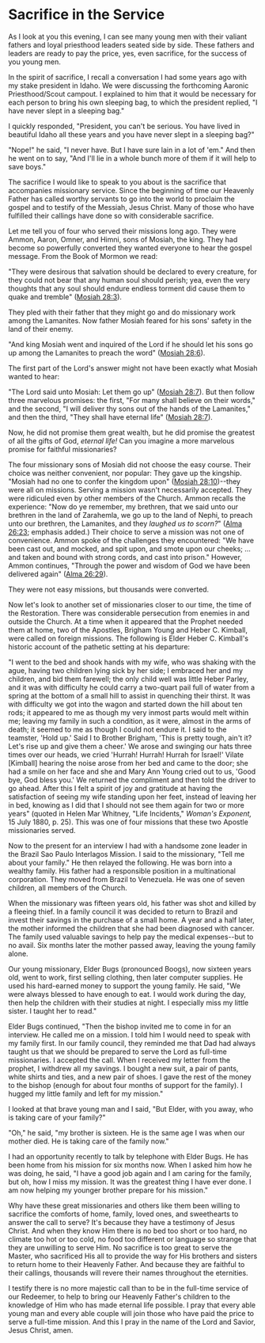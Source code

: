 # Sacrifice in the Service

As I look at you this evening, I can see many young men with their valiant
fathers and loyal priesthood leaders seated side by side. These fathers and
leaders are ready to pay the price, yes, even sacrifice, for the success of
you young men.

In the spirit of sacrifice, I recall a conversation I had some years ago with
my stake president in Idaho. We were discussing the forthcoming Aaronic
Priesthood/Scout campout. I explained to him that it would be necessary for
each person to bring his own sleeping bag, to which the president replied, "I
have never slept in a sleeping bag."

I quickly responded, "President, you can't be serious. You have lived in
beautiful Idaho all these years and you have never slept in a sleeping bag?"

"Nope!" he said, "I never have. But I have sure lain in a lot of 'em." And
then he went on to say, "And I'll lie in a whole bunch more of them if it will
help to save boys."

The sacrifice I would like to speak to you about is the sacrifice that
accompanies missionary service. Since the beginning of time our Heavenly
Father has called worthy servants to go into the world to proclaim the gospel
and to testify of the Messiah, Jesus Christ. Many of those who have fulfilled
their callings have done so with considerable sacrifice.

Let me tell you of four who served their missions long ago. They were Ammon,
Aaron, Omner, and Himni, sons of Mosiah, the king. They had become so
powerfully converted they wanted everyone to hear the gospel message. From the
Book of Mormon we read:

"They were desirous that salvation should be declared to every creature, for
they could not bear that any human soul should perish; yea, even the very
thoughts that any soul should endure endless torment did cause them to quake
and tremble" ([Mosiah
28:3](https://www.lds.org/scriptures/bofm/mosiah/28.3?lang=eng#2)).

They pled with their father that they might go and do missionary work among
the Lamanites. Now father Mosiah feared for his sons' safety in the land of
their enemy.

"And king Mosiah went and inquired of the Lord if he should let his sons go up
among the Lamanites to preach the word" ([Mosiah
28:6](https://www.lds.org/scriptures/bofm/mosiah/28.6?lang=eng#5)).

The first part of the Lord's answer might not have been exactly what Mosiah
wanted to hear:

"The Lord said unto Mosiah: Let them go up" ([Mosiah
28:7](https://www.lds.org/scriptures/bofm/mosiah/28.7?lang=eng#6)). But then
follow three marvelous promises: the first, "For many shall believe on their
words," and the second, "I will deliver thy sons out of the hands of the
Lamanites," and then the third, "They shall have eternal life" ([Mosiah
28:7](https://www.lds.org/scriptures/bofm/mosiah/28.7?lang=eng#6)).

Now, he did not promise them great wealth, but he did promise the greatest of
all the gifts of God, _eternal life!_ Can you imagine a more marvelous promise
for faithful missionaries?

The four missionary sons of Mosiah did not choose the easy course. Their
choice was neither convenient, nor popular: They gave up the kingship. "Mosiah
had no one to confer the kingdom upon" ([Mosiah
28:10](https://www.lds.org/scriptures/bofm/mosiah/28.10?lang=eng#9))--they
were all on missions. Serving a mission wasn't necessarily accepted. They were
ridiculed even by other members of the Church. Ammon recalls the experience:
"Now do ye remember, my brethren, that we said unto our brethren in the land
of Zarahemla, we go up to the land of Nephi, to preach unto our brethren, the
Lamanites, and they _laughed us to scorn?_" ([Alma
26:23](https://www.lds.org/scriptures/bofm/alma/26.23?lang=eng#22); emphasis
added.) Their choice to serve a mission was not one of convenience. Ammon
spoke of the challenges they encountered: "We have been cast out, and mocked,
and spit upon, and smote upon our cheeks; ... and taken and bound with strong
cords, and cast into prison." However, Ammon continues, "Through the power and
wisdom of God we have been delivered again" ([Alma
26:29](https://www.lds.org/scriptures/bofm/alma/26.29?lang=eng#28)).

They were not easy missions, but thousands were converted.

Now let's look to another set of missionaries closer to our time, the time of
the Restoration. There was considerable persecution from enemies in and
outside the Church. At a time when it appeared that the Prophet needed them at
home, two of the Apostles, Brigham Young and Heber C. Kimball, were called on
foreign missions. The following is Elder Heber C. Kimball's historic account
of the pathetic setting at his departure:

"I went to the bed and shook hands with my wife, who was shaking with the
ague, having two children lying sick by her side; I embraced her and my
children, and bid them farewell; the only child well was little Heber Parley,
and it was with difficulty he could carry a two-quart pail full of water from
a spring at the bottom of a small hill to assist in quenching their thirst. It
was with difficulty we got into the wagon and started down the hill about ten
rods; it appeared to me as though my very inmost parts would melt within me;
leaving my family in such a condition, as it were, almost in the arms of
death; it seemed to me as though I could not endure it. I said to the
teamster, 'Hold up.' Said I to Brother Brigham, 'This is pretty tough, ain't
it? Let's rise up and give them a cheer.' We arose and swinging our hats three
times over our heads, we cried 'Hurrah! Hurrah! Hurrah for Israel!' Vilate
[Kimball] hearing the noise arose from her bed and came to the door; she had a
smile on her face and she and Mary Ann Young cried out to us, 'Good bye, God
bless you.' We returned the compliment and then told the driver to go ahead.
After this I felt a spirit of joy and gratitude at having the satisfaction of
seeing my wife standing upon her feet, instead of leaving her in bed, knowing
as I did that I should not see them again for two or more years" (quoted in
Helen Mar Whitney, "Life Incidents," _Woman's Exponent,_ 15 July 1880, p. 25).
This was one of four missions that these two Apostle missionaries served.

Now to the present for an interview I had with a handsome zone leader in the
Brazil Sao Paulo Interlagos Mission. I said to the missionary, "Tell me about
your family." He then relayed the following. He was born into a wealthy
family. His father had a responsible position in a multinational corporation.
They moved from Brazil to Venezuela. He was one of seven children, all members
of the Church.

When the missionary was fifteen years old, his father was shot and killed by a
fleeing thief. In a family council it was decided to return to Brazil and
invest their savings in the purchase of a small home. A year and a half later,
the mother informed the children that she had been diagnosed with cancer. The
family used valuable savings to help pay the medical expenses--but to no
avail. Six months later the mother passed away, leaving the young family
alone.

Our young missionary, Elder Bugs (pronounced Boogs), now sixteen years old,
went to work, first selling clothing, then later computer supplies. He used
his hard-earned money to support the young family. He said, "We were always
blessed to have enough to eat. I would work during the day, then help the
children with their studies at night. I especially miss my little sister. I
taught her to read."

Elder Bugs continued, "Then the bishop invited me to come in for an interview.
He called me on a mission. I told him I would need to speak with my family
first. In our family council, they reminded me that Dad had always taught us
that we should be prepared to serve the Lord as full-time missionaries. I
accepted the call. When I received my letter from the prophet, I withdrew all
my savings. I bought a new suit, a pair of pants, white shirts and ties, and a
new pair of shoes. I gave the rest of the money to the bishop (enough for
about four months of support for the family). I hugged my little family and
left for my mission."

I looked at that brave young man and I said, "But Elder, with you away, who is
taking care of your family?"

"Oh," he said, "my brother is sixteen. He is the same age I was when our
mother died. He is taking care of the family now."

I had an opportunity recently to talk by telephone with Elder Bugs. He has
been home from his mission for six months now. When I asked him how he was
doing, he said, "I have a good job again and I am caring for the family, but
oh, how I miss my mission. It was the greatest thing I have ever done. I am
now helping my younger brother prepare for his mission."

Why have these great missionaries and others like them been willing to
sacrifice the comforts of home, family, loved ones, and sweethearts to answer
the call to serve? It's because they have a testimony of Jesus Christ. And
when they know Him there is no bed too short or too hard, no climate too hot
or too cold, no food too different or language so strange that they are
unwilling to serve Him. No sacrifice is too great to serve the Master, who
sacrificed His all to provide the way for His brothers and sisters to return
home to their Heavenly Father. And because they are faithful to their
callings, thousands will revere their names throughout the eternities.

I testify there is no more majestic call than to be in the full-time service
of our Redeemer, to help to bring our Heavenly Father's children to the
knowledge of Him who has made eternal life possible. I pray that every able
young man and every able couple will join those who have paid the price to
serve a full-time mission. And this I pray in the name of the Lord and Savior,
Jesus Christ, amen.

